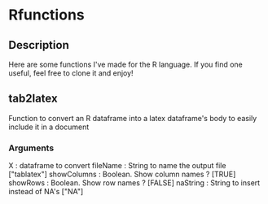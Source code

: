 # Rfunctions

## Description
             
Here are some functions I've made for the R language. If you find one useful,
feel free to clone it and enjoy!


## tab2latex

Function to convert an R dataframe into a latex dataframe's body to easily 
include it in a document

### Arguments

X : dataframe to convert
fileName : String to name the output file ["tablatex"]
showColumns : Boolean. Show column names ? [TRUE]
showRows : Boolean. Show row names ? [FALSE]
naString : String to insert instead of NA's ["NA"]
